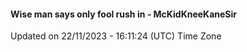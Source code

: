 #### Wise man says only fool rush in - McKidKneeKaneSir
Updated on 22/11/2023 - 16:11:24 (UTC) Time Zone
